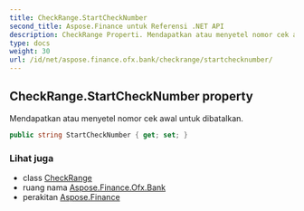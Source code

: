 ```yaml
---
title: CheckRange.StartCheckNumber
second_title: Aspose.Finance untuk Referensi .NET API
description: CheckRange Properti. Mendapatkan atau menyetel nomor cek awal untuk dibatalkan.
type: docs
weight: 30
url: /id/net/aspose.finance.ofx.bank/checkrange/startchecknumber/
---
```

## CheckRange.StartCheckNumber property

Mendapatkan atau menyetel nomor cek awal untuk dibatalkan.

```csharp
public string StartCheckNumber { get; set; }
```

### Lihat juga

* class [CheckRange](../)
* ruang nama [Aspose.Finance.Ofx.Bank](../../checkrange/)
* perakitan [Aspose.Finance](../../../)



